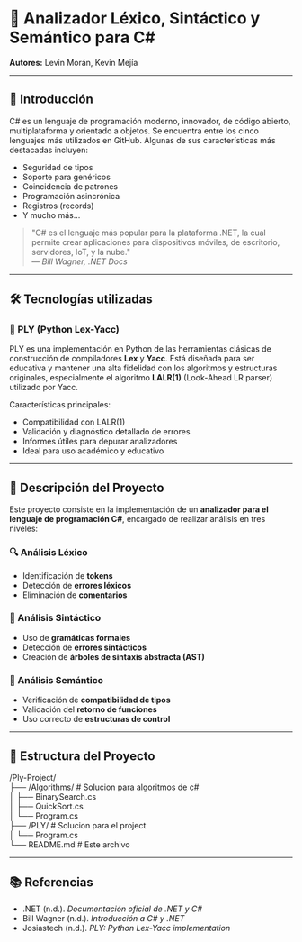 ﻿# 🧠 Analizador Léxico, Sintáctico y Semántico para C#

**Autores:** Levin Morán, Kevin Mejía

---

## 📌 Introducción

C# es un lenguaje de programación moderno, innovador, de código abierto, multiplataforma y orientado a objetos. Se encuentra entre los cinco lenguajes más utilizados en GitHub. Algunas de sus características más destacadas incluyen:

- Seguridad de tipos  
- Soporte para genéricos  
- Coincidencia de patrones  
- Programación asincrónica  
- Registros (records)  
- Y mucho más...  

> "C# es el lenguaje más popular para la plataforma .NET, la cual permite crear aplicaciones para dispositivos móviles, de escritorio, servidores, IoT, y la nube."  
> — *Bill Wagner, .NET Docs*

---

## 🛠️ Tecnologías utilizadas

### 🔹 PLY (Python Lex-Yacc)

PLY es una implementación en Python de las herramientas clásicas de construcción de compiladores **Lex** y **Yacc**. Está diseñada para ser educativa y mantener una alta fidelidad con los algoritmos y estructuras originales, especialmente el algoritmo **LALR(1)** (Look-Ahead LR parser) utilizado por Yacc.

Características principales:

- Compatibilidad con LALR(1)
- Validación y diagnóstico detallado de errores
- Informes útiles para depurar analizadores
- Ideal para uso académico y educativo

---

## 🧩 Descripción del Proyecto

Este proyecto consiste en la implementación de un **analizador para el lenguaje de programación C#**, encargado de realizar análisis en tres niveles:

### 🔍 Análisis Léxico

- Identificación de **tokens**
- Detección de **errores léxicos**
- Eliminación de **comentarios**

### 🧱 Análisis Sintáctico

- Uso de **gramáticas formales**
- Detección de **errores sintácticos**
- Creación de **árboles de sintaxis abstracta (AST)**

### 📐 Análisis Semántico

- Verificación de **compatibilidad de tipos**
- Validación del **retorno de funciones**
- Uso correcto de **estructuras de control**

---

## 📁 Estructura del Proyecto

/Ply-Project/<br>
├── /Algorithms/ # Solucion para algoritmos de c#<br>
│   	├── BinarySearch.cs<br>
│   	├── QuickSort.cs<br>
│   	└── Program.cs<br>
├── /PLY/ # Solucion para el project<br>
│   	└── Program.cs<br>
└── README.md # Este archivo<br>

---

## 📚 Referencias

- .NET (n.d.). *Documentación oficial de .NET y C#*  
- Bill Wagner (n.d.). *Introducción a C# y .NET*  
- Josiastech (n.d.). *PLY: Python Lex-Yacc implementation*
